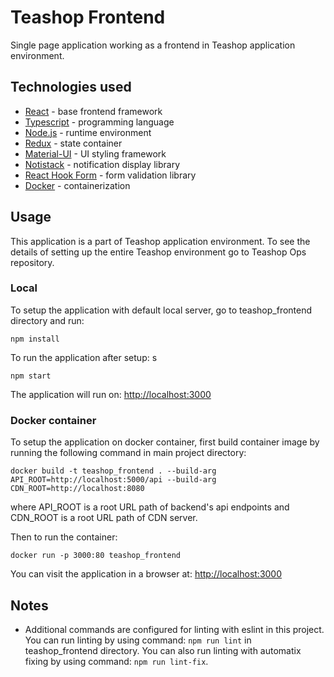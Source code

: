 # Teashop Frontend

Single page application working as a frontend in Teashop application environment.

## Technologies used
- [React](https://reactjs.org/) - base frontend framework
- [Typescript](https://www.typescriptlang.org/) - programming language
- [Node.js](https://nodejs.org/en/) - runtime environment
- [Redux](https://redux.js.org/) - state container
- [Material-UI](https://material-ui.com/) - UI styling framework
- [Notistack](https://github.com/iamhosseindhv/notistack) - notification display library
- [React Hook Form](https://react-hook-form.com/) - form validation library
- [Docker](https://www.docker.com/) - containerization

## Usage

This application is a part of Teashop application environment. To see the details of setting up the entire Teashop environment go to Teashop Ops repository.

### Local

To setup the application with default local server, go to teashop_frontend directory and run:

```
npm install
```

To run the application after setup:
s
```
npm start
```

The application will run on: [http://localhost:3000](http://localhost:3000)

### Docker container

To setup the application on docker container, first build container image by running the following command in main project directory:

```
docker build -t teashop_frontend . --build-arg API_ROOT=http://localhost:5000/api --build-arg CDN_ROOT=http://localhost:8080
```

where API_ROOT is a root URL path of backend's api endpoints and CDN_ROOT is a root URL path of CDN server.

Then to run the container:

```
docker run -p 3000:80 teashop_frontend
```

You can visit the application in a browser at: [http://localhost:3000](http://localhost:3000)

## Notes
- Additional commands are configured for linting with eslint in this project. You can run linting by using command: ```npm run lint``` in teashop_frontend directory. You can also run linting with automatix fixing by using command: ```npm run lint-fix```.
